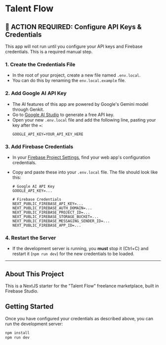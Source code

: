 # Talent Flow

## 🔴 ACTION REQUIRED: Configure API Keys & Credentials

This app will not run until you configure your API keys and Firebase credentials. This is a required manual step.

### 1. Create the Credentials File

- In the root of your project, create a new file named `.env.local`.
- You can do this by renaming the `env.local.example` file.

### 2. Add Google AI API Key

- The AI features of this app are powered by Google's Gemini model through Genkit.
- Go to [Google AI Studio](https://aistudio.google.com/app/apikey) to generate a free API key.
- Open your new `.env.local` file and add the following line, pasting your key after the `=`:
  ```
  GOOGLE_API_KEY=YOUR_API_KEY_HERE
  ```

### 3. Add Firebase Credentials

- In your [Firebase Project Settings](https://console.firebase.google.com/), find your web app's configuration credentials.
- Copy and paste these into your `.env.local` file. The file should look like this:

  ```
  # Google AI API Key
  GOOGLE_API_KEY=...

  # Firebase Credentials
  NEXT_PUBLIC_FIREBASE_API_KEY=...
  NEXT_PUBLIC_FIREBASE_AUTH_DOMAIN=...
  NEXT_PUBLIC_FIREBASE_PROJECT_ID=...
  NEXT_PUBLIC_FIREBASE_STORAGE_BUCKET=...
  NEXT_PUBLIC_FIREBASE_MESSAGING_SENDER_ID=...
  NEXT_PUBLIC_FIREBASE_APP_ID=...
  ```

### 4. Restart the Server

- If the development server is running, you **must** stop it (Ctrl+C) and restart it (`npm run dev`) for the new credentials to be loaded.

---

## About This Project

This is a NextJS starter for the "Talent Flow" freelance marketplace, built in Firebase Studio.

## Getting Started

Once you have configured your credentials as described above, you can run the development server:

```bash
npm install
npm run dev
```
